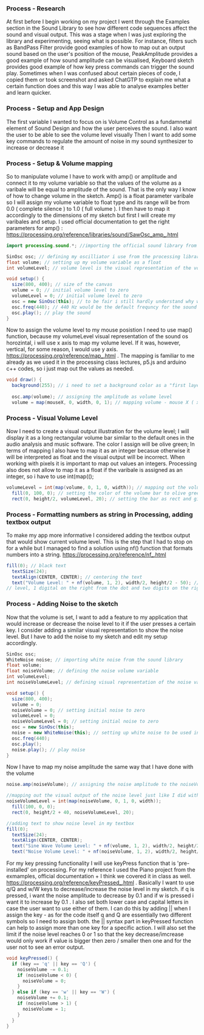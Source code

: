 
### Process - Research 
At first before I begin working on my project I went through the Examples section in the Sound Library to see how different code sequences affect the sound and visual output. This was a stage when I was just exploring the library and experimenting, seeing what is possible. For instance, filters such as BandPass Filter provide good examples of how to map out an output sound based on the user's position of the mouse, PeakAmplitude provides a good example of how sound amplitude can be visualised, Keyboard sketch provides good example of how key press commands can trigger the sound play. Sometimes when I was confused about certain pieces of code, I copied them or took screenshot and asked ChatGTP to explain me what a certain function does and this way I was able to analyse examples better and learn quicker. 
### Process - Setup and App Design 
The first variable I wanted to focus on is Volume Control as a fundamnetal element of Sound Design and how the user perceives the sound. 
I also want the user to be able to see the volume level visually
Then I want to add some key commands to regulate the amount of noise in my sound synthesizer to increase or decrease it 
### Process - Setup & Volume mapping 
So to manipulate volume I have to work with amp() or amplitude and connect it to my volume variable so that the values of the volume as a varibale will be equal to amplitude of the sound. That is the only way I know of how to change volume in the sketch. Amp() is a float parameter varibale so I will assign my volume variable to float type and its range will be from 0.0 ( complete silence ) to 1.0 ( full volume ). I then have to map it accordingly to the dimensions of my sketch but first I will create my varibales and setup. I used official documentation to get the right parameters for amp() : https://processing.org/reference/libraries/sound/SawOsc_amp_.html
```java 
import processing.sound.*; //importing the official sound library from Processing Foundation

SinOsc osc; // defining my oscilliator i use from the processing library for this project 
float volume; // setting up my volume variable as a float 
int volumeLevel; // volume level is the visual representation of the volume being played, int because i will use pixels on the screen to draw it

void setup() {
  size(800, 400); // size of the canvas
  volume = 0; // initial volume level to zero
  volumeLevel = 0; // initial volume level to zero
  osc = new SinOsc(this); // to be fair i still hardly understand why we use (this) in java but as i understand what we did in class this is a special word in java that basically helps us to use and change oscillator in the sketch 
  osc.freq(440); // 440 Hz would be the default frequncy for the sound in Oscillators
  osc.play(); // play the sound
}
```
Now to assign the volume level to my mouse posistion I need to use map() function, because my volumeLevel visual representation of the sound os horozintal, i will use x axis to map my volume level. If it was, however, vertical, for some reason, I would use y axis. https://processing.org/reference/map_.html . The mapping is familiar to me already as we used it in the processing class lectures, p5.js and arduino c++ codes, so i just map out the values as needed. 

```java 
void draw() {
  background(255); // i need to set a background color as a "first layer" of my sketch so that all the UI elements will go on top of it
  
  osc.amp(volume); // assigning the amplitude as volume level
  volume = map(mouseX, 0, width, 0, 1); // mapping volume - mouse X ( x asis ) as the incoming value to be converted, volume as float from 0.0 to 1.0 
```
### Process - Visual Volume Level 

Now I need to create a visual output illustration for the volume level; I will display it as a long rectangular volume bar similar to the default ones in the audio analysis and music software. The color I assign will be olive green; 
In terms of mapping I also have to map it as an integer becasue otherwise it will be interpreted as float and the visual output will be incorrect. When working with pixels it is important to map out values an integers. Processing also does not allow to map it as a float if the varibale is assigned as an integer, so i have to use int(map(();

```java
volumeLevel = int(map(volume, 0, 1, 0, width)); // mapping out the volumeLevel as integer for visual output
  fill(0, 100, 0); // setting the color of the volume bar to olive green 
  rect(0, height/2, volumeLevel, 20); // setting the bar as rect and giving it physicla parameters - position, height and width. I did not necceseraly wanted to center // it so it will be a bit below the center as well   
```
### Process - Formatting numbers as string in Processing, adding textbox output 

To make my app more informative I considered adding the textbox output that would show current volume level. This is the step that I had to stop on for a while but I managed to find a solution using nf() function that formats numbers into a string. https://processing.org/reference/nf_.html 

```java
fill(0); // black text 
  textSize(24); 
  textAlign(CENTER, CENTER); // centering the text 
  text("Volume Level: " + nf(volume, 1, 2), width/2, height/2 - 50); // nf(volume, 1, 2) basically means that there will be output according to my volume or amplitude 
// level, 1 digital on the right from the dot and two digits on the right, that is typical for float values so I used it in this case
```
### Process - Adding Noise to the sketch 
Now that the volume is set, I want to add a feature to my application that would increase or decrease the noise level to it if the user presses a certain key. I consider adding a similar visual representation to show the noise level. But I have to add the noise to my sketch and edit my setup accordingly.

```java
SinOsc osc;
WhiteNoise noise; // importing white noise from the sound library
float volume;
float noiseVolume; // defining the noise volume variable
int volumeLevel;
int noiseVolumeLevel; // defining visual representation of the noise varibale 
```
```java
void setup() {
  size(800, 400);
  volume = 0;
  noiseVolume = 0; // setting initial noise to zero
  volumeLevel = 0;
  noiseVolumeLevel = 0; // setting initial noise to zero
  osc = new SinOsc(this);
  noise = new WhiteNoise(this); // setting up white noise to be used in the sketch
  osc.freq(440);
  osc.play();
  noise.play(); // play noise
}
```
Now I have to map my noise amplitude the same way that I have done with the volume 

```java
noise.amp(noiseVolume); // assigning the noise amplitude to the noiseVolume varibale I defined

//mapping out the visual output of the noise level just like I did with the sound level 
noiseVolumeLevel = int(map(noiseVolume, 0, 1, 0, width));
  fill(100, 0, 0);
  rect(0, height/2 + 40, noiseVolumeLevel, 20);

//adding text to show noise level in my textbox
fill(0);
  textSize(24);
  textAlign(CENTER, CENTER);
  text("Sine Wave Volume Level: " + nf(volume, 1, 2), width/2, height/2 - 50);
  text("Noise Volume Level: " + nf(noiseVolume, 1, 2), width/2, height/2 + 90); // I position the noise text below volume text
```

For my key pressing functionality I will use keyPress function that is 'pre-installed' on processing. For my reference I used the Piano project from the exmamples, official documentation + I think we covered it in class as well. https://processing.org/reference/keyPressed_.html . Basically I want to use q/Q and w/W keys to decrease/increase the noise level in my sketch. if q is pressed, i want the noise amplitude to decrease by 0.1 and if w is pressed i want it to increase by 0.1 . I also set both lower case and capital letters in case the user want to use either of them. I can do this by adding || when I assign the key - as for the code itself q and Q are essentially two different symbols so I need to assign both. the || syntax part in keyPressed function can help to assign more than one key for a specific action. I will also set the limit if the noise level reaches 0 or 1 so that the key decrease/imcrease would only work if value is bigger then zero / smaller then one and for the user not to see an error output. 

```java
void keyPressed() {
  if (key == 'q' || key == 'Q') {
    noiseVolume -= 0.1;
    if (noiseVolume < 0) {
      noiseVolume = 0;
    }
  } else if (key == 'w' || key == 'W') {
    noiseVolume += 0.1;
    if (noiseVolume > 1) {
      noiseVolume = 1;
    }
  }
}
```
